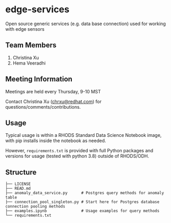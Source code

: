 # edge-services
Open source generic services (e.g. data base connection) used for working with edge sensors

## Team Members
1. Christina Xu
1. Hema Veeradhi

## Meeting Information
Meetings are held every Thursday, 9-10 MST

Contact Christina Xu (chrxu@redhat.com) for questions/comments/contributions.


## Usage
Typical usage is within a RHODS Standard Data Science Notebook image, with pip installs inside the notebook as needed. 

However, `requirements.txt` is provided with full Python packages and versions for usage (tested with python 3.8) outside of RHODS/ODH.

## Structure
```
├── LICENSE                   
├── READ.md
├── anomaly_data_service.py      # Postgres query methods for anomaly table 
├── connection_pool_singleton.py # Start here for Postgres database connection pooling methods
├── examples.ipynb               # Usage examples for query methods
└── requirements.txt 
```



